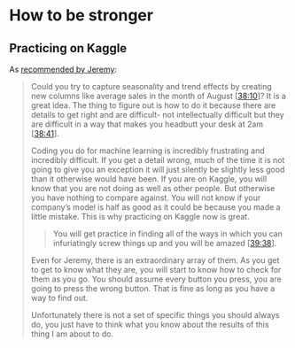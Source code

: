 # How to be stronger

## Practicing on Kaggle

As [recommended by Jeremy](https://www.youtube.com/watch?v=YSFG_W8JxBo&feature=youtu.be&t=38m10s):

> Could you try to capture seasonality and trend effects by creating new columns like average sales in the month of August \[[38:10](https://youtu.be/YSFG_W8JxBo?t=38m10s)\]? It is a great idea. The thing to figure out is how to do it because there are details to get right and are difficult- not intellectually difficult but they are difficult in a way that makes you headbutt your desk at 2am \[[38:41](https://youtu.be/YSFG_W8JxBo?t=38m41s)\].
>
> Coding you do for machine learning is incredibly frustrating and incredibly difficult. If you get a detail wrong, much of the time it is not going to give you an exception it will just silently be slightly less good than it otherwise would have been. If you are on Kaggle, you will know that you are not doing as well as other people. But otherwise you have nothing to compare against. You will not know if your company’s model is half as good as it could be because you made a little mistake. This is why practicing on Kaggle now is great.
>
> > You will get practice in finding all of the ways in which you can infuriatingly screw things up and you will be amazed \[[39:38](https://youtu.be/YSFG_W8JxBo?t=39m38s)\].
>
> Even for Jeremy, there is an extraordinary array of them. As you get to get to know what they are, you will start to know how to check for them as you go. You should assume every button you press, you are going to press the wrong button. That is fine as long as you have a way to find out.
>
> Unfortunately there is not a set of specific things you should always do, you just have to think what you know about the results of this thing I am about to do.

